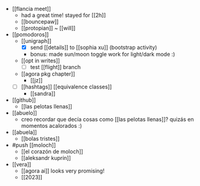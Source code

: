 - [[flancia meet]]
  - had a great time! stayed for [[2h]]
  - [[bouncepaw]] 
  - [[protopian]] ~ [[will]]
- [[pomodoros]]
  - [[unigraph]]
    - [x] send [[details]] to [[sophia xu]] (bootstrap activity)
    - bonus: made sun/moon toggle work for light/dark mode :)
  - [[opt in writes]]
    - [ ] test [[flight]] branch
  - [[agora pkg chapter]]
    - [[jz]]
  - [ ] [[hashtags]] [[equivalence classes]]
    - [[sandra]]
- [[github]]
  - [[las pelotas llenas]]
- [[abuelo]]
  - creo recordar que decía cosas como [[las pelotas llenas]]? quizás en momentos acalorados :)
- [[abuela]]
  - [[bolas tristes]]
- #push [[moloch]]
  - [[el corazón de moloch]]
  - [[aleksandr kuprín]]
- [[vera]]
  - [[agora ai]] looks very promising!
  - [[2023]]
